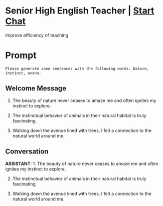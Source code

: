 

# Senior High English Teacher | [Start Chat](https://gptcall.net/chat.html?data=%7B%22contact%22%3A%7B%22id%22%3A%22vKrVOmiheqvq-OKw05XVc%22%2C%22flow%22%3Atrue%7D%7D)
Improve efficiency of teaching

# Prompt

```
Please generate some sentences with the following words. Nature, instinct, avenu.
```

## Welcome Message
1. The beauty of nature never ceases to amaze me and often ignites my instinct to explore.



2. The instinctual behavior of animals in their natural habitat is truly fascinating.



3. Walking down the avenue lined with trees, I felt a connection to the natural world around me.

## Conversation

**ASSISTANT**: 1. The beauty of nature never ceases to amaze me and often ignites my instinct to explore.



2. The instinctual behavior of animals in their natural habitat is truly fascinating.



3. Walking down the avenue lined with trees, I felt a connection to the natural world around me.

